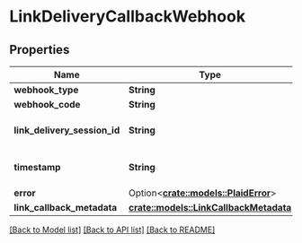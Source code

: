 # LinkDeliveryCallbackWebhook

## Properties

Name | Type | Description | Notes
------------ | ------------- | ------------- | -------------
**webhook_type** | **String** | `LINK_DELIVERY` | 
**webhook_code** | **String** | `LINK_CALLBACK` | 
**link_delivery_session_id** | **String** | The ID of the link delivery session. | 
**timestamp** | **String** | Timestamp in [ISO 8601](https://wikipedia.org/wiki/ISO_8601) format. | 
**error** | Option<[**crate::models::PlaidError**](PlaidError.md)> |  | [optional]
**link_callback_metadata** | [**crate::models::LinkCallbackMetadata**](LinkCallbackMetadata.md) |  | 

[[Back to Model list]](../README.md#documentation-for-models) [[Back to API list]](../README.md#documentation-for-api-endpoints) [[Back to README]](../README.md)


